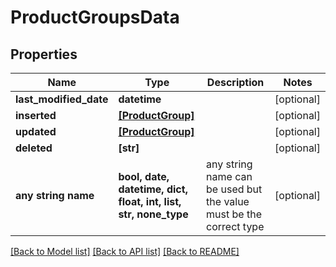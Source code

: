 # ProductGroupsData


## Properties
Name | Type | Description | Notes
------------ | ------------- | ------------- | -------------
**last_modified_date** | **datetime** |  | [optional] 
**inserted** | [**[ProductGroup]**](ProductGroup.md) |  | [optional] 
**updated** | [**[ProductGroup]**](ProductGroup.md) |  | [optional] 
**deleted** | **[str]** |  | [optional] 
**any string name** | **bool, date, datetime, dict, float, int, list, str, none_type** | any string name can be used but the value must be the correct type | [optional]

[[Back to Model list]](../README.md#documentation-for-models) [[Back to API list]](../README.md#documentation-for-api-endpoints) [[Back to README]](../README.md)


